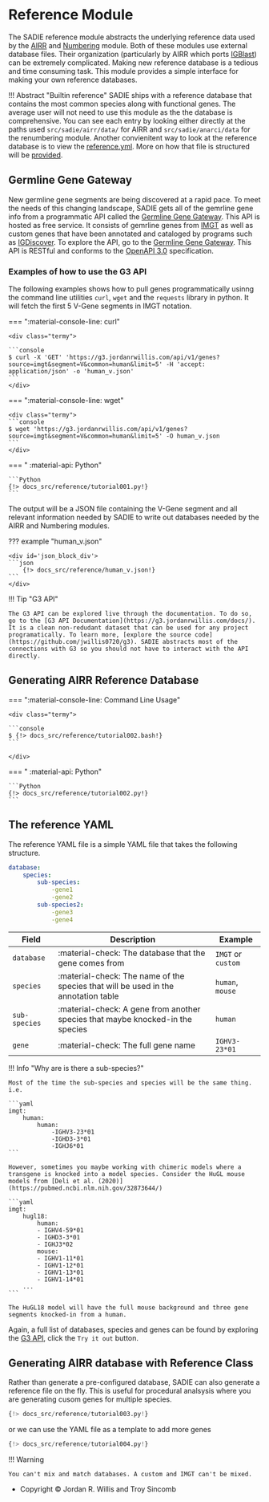 # Reference Module

The SADIE reference module abstracts the underlying reference data used by the [AIRR](annotation.md) and [Numbering](numbering.md) module. Both of these modules use external database files. Their organization (particularly by AIRR which ports [IGBlast](https://www.ncbi.nlm.nih.gov/igblast/)) can be extremely complicated. Making new reference database is a tedious and time consuming task. This module provides a simple interface for making your own reference databases.

!!! Abstract "Builtin reference"
    SADIE ships with a reference database that contains the most common species along with functional genes. The average user will not need to use this module as the the database is comprehensive. You can see each entry by looking either directly at the paths used `src/sadie/airr/data/` for AIRR and `src/sadie/anarci/data` for the renumbering module. Another convienitent way to look at the reference database is to view the [reference.yml](https://github.com/jwillis0720/sadie/blob/master/src/sadie/reference/data/reference.yml). More on how that file is structured will be [provided](#the-reference-yaml).

## Germline Gene Gateway

New germline gene segments are being discovered at a rapid pace. To meet the needs of this changing landscape, SADIE gets all of the gemrline gene info from a programmatic API called the [Germline Gene Gateway](https://g3.jordanrwillis.com/docs/). This API is hosted as free service. It consists of gemrline genes from [IMGT](www.imgt.org) as well as custom genes that have been annotated and cataloged by programs such as [IGDiscover](http://docs.igdiscover.se/en/stable/). To explore the API, go to the [Germline Gene Gateway](https://g3.jordanrwillis.com/docs/). This API is RESTful and conforms to the [OpenAPI 3.0](https://swagger.io/specification/) specification.

### Examples of how to use the G3 API

The following examples shows how to pull genes programmatically usinng the command line utilities `curl`, `wget` and the `requests` library in python. It will fetch the first 5 V-Gene segments in IMGT notation.

=== ":material-console-line: curl"

    <div class="termy">

    ```console
    $ curl -X 'GET' 'https://g3.jordanrwillis.com/api/v1/genes?source=imgt&segment=V&common=human&limit=5' -H 'accept: application/json' -o 'human_v.json'
    ```
    </div>

=== ":material-console-line: wget"

    <div class="termy">
    ```console
    $ wget 'https://g3.jordanrwillis.com/api/v1/genes?source=imgt&segment=V&common=human&limit=5' -O human_v.json
    ```
    </div>

=== " :material-api: Python"

    ```Python
    {!> docs_src/reference/tutorial001.py!}
    ```


The output will be a JSON file containing the V-Gene segment and all relevant information needed by SADIE to write out databases needed by the AIRR and Numbering modules.

??? example "human_v.json"

    <div id='json_block_div'>
    ```json
        {!> docs_src/reference/human_v.json!}
    ```
    </div>

!!! Tip "G3 API"

    The G3 API can be explored live through the documentation. To do so, go to the [G3 API Documentation](https://g3.jordanrwillis.com/docs/). It is a clean non-redudant dataset that can be used for any project programatically. To learn more, [explore the source code](https://github.com/jwillis0720/g3). SADIE abstracts most of the connections with G3 so you should not have to interact with the API directly.

## Generating AIRR Reference Database

=== ":material-console-line: Command Line Usage"

    <div class="termy">

    ```console
    $ {!> docs_src/reference/tutorial002.bash!}
    ```

    </div>

=== " :material-api: Python"

    ```Python
    {!> docs_src/reference/tutorial002.py!}
    ```

## The reference YAML

The reference YAML file is a simple YAML file that takes the following structure.

```yaml
database:
    species:
        sub-species:
            -gene1
            -gene2
        sub-species2:
            -gene3
            -gene4
```


| Field         | Description                                                                        | Example            |
| ------------- | ---------------------------------------------------------------------------------- | ------------------ |
| `database`    | :material-check:     The database that the gene comes from                         | `IMGT` or `custom` |
| `species`     | :material-check: The name of the species that will be used in the annotation table | `human`, `mouse`   |
| `sub-species` | :material-check:     A gene from another species that maybe knocked-in the species | `human`            |
| `gene`        | :material-check:     The full gene name                                            | `IGHV3-23*01`      |

!!! Info "Why are is there a sub-species?"

    Most of the time the sub-species and species will be the same thing. i.e.

    ```yaml
    imgt:
        human:
            human:
                -IGHV3-23*01
                -IGHD3-3*01
                -IGHJ6*01
    ```

    However, sometimes you maybe working with chimeric models where a transgene is knocked into a model species. Consider the HuGL mouse models from [Deli et al. (2020)](https://pubmed.ncbi.nlm.nih.gov/32873644/)

    ```yaml
    imgt:
        hugl18:
            human:
            - IGHV4-59*01
            - IGHD3-3*01
            - IGHJ3*02
            mouse:
            - IGHV1-11*01
            - IGHV1-12*01
            - IGHV1-13*01
            - IGHV1-14*01
        ...
    ```

    The HuGL18 model will have the full mouse background and three gene segments knocked-in from a human.

Again, a full list of databases, species and genes can be found by exploring the [G3 API](https://g3.jordanrwillis.com/docs#/G3/find_genes_api_v1_genes_get), click the `Try it out` button.


## Generating AIRR database with Reference Class

Rather than generate a pre-configured database, SADIE can also generate a reference file on the fly. This is useful for procedural analsysis where you are generating cusom genes for multiple species.

```Python
{!> docs_src/reference/tutorial003.py!}
```

or we can use the YAML file as a template to add more genes

```Python
{!> docs_src/reference/tutorial004.py!}
```

!!! Warning

    You can't mix and match databases. A custom and IMGT can't be mixed.

- Copyright © Jordan R. Willis and Troy Sincomb
